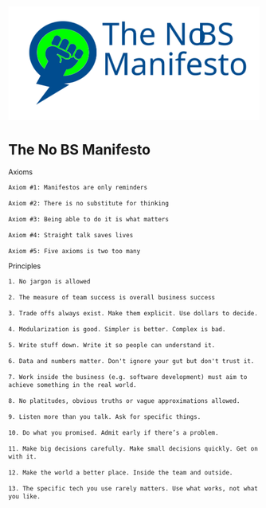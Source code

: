 ![No BS Logo](https://raw.githubusercontent.com/hughsheehy/The_NoBS_Manifesto/main/logo.svg)


# The No BS Manifesto

Axioms
	
	Axiom #1: Manifestos are only reminders
	
	Axiom #2: There is no substitute for thinking
	
	Axiom #3: Being able to do it is what matters
	
	Axiom #4: Straight talk saves lives
	
	Axiom #5: Five axioms is two too many


Principles
	
	1. No jargon is allowed
	
	2. The measure of team success is overall business success
	
	3. Trade offs always exist. Make them explicit. Use dollars to decide. 
	
	4. Modularization is good. Simpler is better. Complex is bad. 
	
	5. Write stuff down. Write it so people can understand it.
	
	6. Data and numbers matter. Don't ignore your gut but don't trust it. 
	
	7. Work inside the business (e.g. software development) must aim to achieve something in the real world.
	
	8. No platitudes, obvious truths or vague approximations allowed.
	
	9. Listen more than you talk. Ask for specific things.
	
	10. Do what you promised. Admit early if there’s a problem.
	
	11. Make big decisions carefully. Make small decisions quickly. Get on with it.
	
	12. Make the world a better place. Inside the team and outside. 
	
	13. The specific tech you use rarely matters. Use what works, not what you like. 

